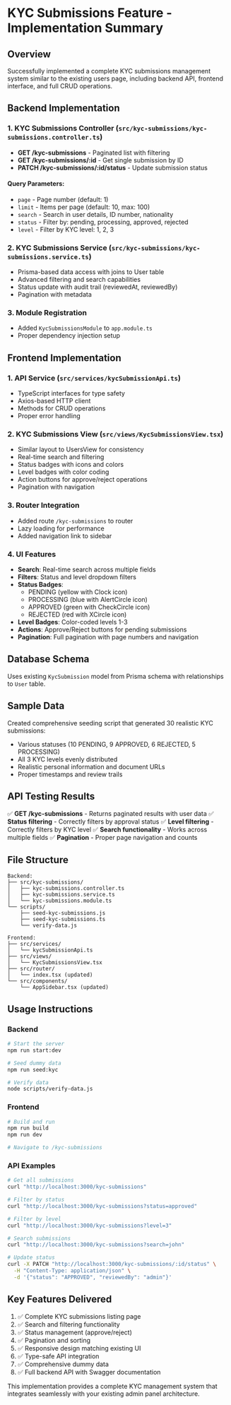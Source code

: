 # KYC Submissions Feature - Implementation Summary

## Overview
Successfully implemented a complete KYC submissions management system similar to the existing users page, including backend API, frontend interface, and full CRUD operations.

## Backend Implementation

### 1. KYC Submissions Controller (`src/kyc-submissions/kyc-submissions.controller.ts`)
- **GET /kyc-submissions** - Paginated list with filtering
- **GET /kyc-submissions/:id** - Get single submission by ID
- **PATCH /kyc-submissions/:id/status** - Update submission status

#### Query Parameters:
- `page` - Page number (default: 1)
- `limit` - Items per page (default: 10, max: 100)
- `search` - Search in user details, ID number, nationality
- `status` - Filter by: pending, processing, approved, rejected
- `level` - Filter by KYC level: 1, 2, 3

### 2. KYC Submissions Service (`src/kyc-submissions/kyc-submissions.service.ts`)
- Prisma-based data access with joins to User table
- Advanced filtering and search capabilities
- Status update with audit trail (reviewedAt, reviewedBy)
- Pagination with metadata

### 3. Module Registration
- Added `KycSubmissionsModule` to `app.module.ts`
- Proper dependency injection setup

## Frontend Implementation

### 1. API Service (`src/services/kycSubmissionApi.ts`)
- TypeScript interfaces for type safety
- Axios-based HTTP client
- Methods for CRUD operations
- Proper error handling

### 2. KYC Submissions View (`src/views/KycSubmissionsView.tsx`)
- Similar layout to UsersView for consistency
- Real-time search and filtering
- Status badges with icons and colors
- Level badges with color coding
- Action buttons for approve/reject operations
- Pagination with navigation

### 3. Router Integration
- Added route `/kyc-submissions` to router
- Lazy loading for performance
- Added navigation link to sidebar

### 4. UI Features
- **Search**: Real-time search across multiple fields
- **Filters**: Status and level dropdown filters
- **Status Badges**:
  - PENDING (yellow with Clock icon)
  - PROCESSING (blue with AlertCircle icon)
  - APPROVED (green with CheckCircle icon)
  - REJECTED (red with XCircle icon)
- **Level Badges**: Color-coded levels 1-3
- **Actions**: Approve/Reject buttons for pending submissions
- **Pagination**: Full pagination with page numbers and navigation

## Database Schema
Uses existing `KycSubmission` model from Prisma schema with relationships to `User` table.

## Sample Data
Created comprehensive seeding script that generated 30 realistic KYC submissions:
- Various statuses (10 PENDING, 9 APPROVED, 6 REJECTED, 5 PROCESSING)
- All 3 KYC levels evenly distributed
- Realistic personal information and document URLs
- Proper timestamps and review trails

## API Testing Results
✅ **GET /kyc-submissions** - Returns paginated results with user data
✅ **Status filtering** - Correctly filters by approval status
✅ **Level filtering** - Correctly filters by KYC level
✅ **Search functionality** - Works across multiple fields
✅ **Pagination** - Proper page navigation and counts

## File Structure
```
Backend:
├── src/kyc-submissions/
│   ├── kyc-submissions.controller.ts
│   ├── kyc-submissions.service.ts
│   └── kyc-submissions.module.ts
└── scripts/
    ├── seed-kyc-submissions.js
    ├── seed-kyc-submissions.ts
    └── verify-data.js

Frontend:
├── src/services/
│   └── kycSubmissionApi.ts
├── src/views/
│   └── KycSubmissionsView.tsx
├── src/router/
│   └── index.tsx (updated)
└── src/components/
    └── AppSidebar.tsx (updated)
```

## Usage Instructions

### Backend
```bash
# Start the server
npm run start:dev

# Seed dummy data
npm run seed:kyc

# Verify data
node scripts/verify-data.js
```

### Frontend
```bash
# Build and run
npm run build
npm run dev

# Navigate to /kyc-submissions
```

### API Examples
```bash
# Get all submissions
curl "http://localhost:3000/kyc-submissions"

# Filter by status
curl "http://localhost:3000/kyc-submissions?status=approved"

# Filter by level
curl "http://localhost:3000/kyc-submissions?level=3"

# Search submissions
curl "http://localhost:3000/kyc-submissions?search=john"

# Update status
curl -X PATCH "http://localhost:3000/kyc-submissions/:id/status" \
  -H "Content-Type: application/json" \
  -d '{"status": "APPROVED", "reviewedBy": "admin"}'
```

## Key Features Delivered
1. ✅ Complete KYC submissions listing page
2. ✅ Search and filtering functionality
3. ✅ Status management (approve/reject)
4. ✅ Pagination and sorting
5. ✅ Responsive design matching existing UI
6. ✅ Type-safe API integration
7. ✅ Comprehensive dummy data
8. ✅ Full backend API with Swagger documentation

This implementation provides a complete KYC management system that integrates seamlessly with your existing admin panel architecture.